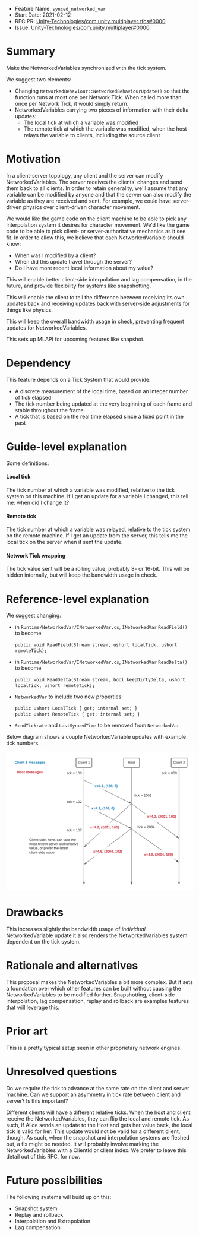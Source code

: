 - Feature Name: `synced_networked_var`
- Start Date: 2021-02-12
- RFC PR: [Unity-Technologies/com.unity.multiplayer.rfcs#0000](https://github.com/Unity-Technologies/com.unity.multiplayer.rfcs/pull/0000)
- Issue: [Unity-Technologies/com.unity.multiplayer#0000](https://github.com/Unity-Technologies/com.unity.multiplayer/issues/0000)

# Summary
[summary]: #summary

Make the NetworkedVariables synchronized with the tick system.

We suggest two elements:
- Changing `NetworkedBehaviour::NetworkedBehaviourUpdate()` so that the function runs at most one per Network Tick. When called more than once per Network Tick, it would simply return.
- NetworkedVariables carrying two pieces of information with their delta updates:
    - The local tick at which a variable was modified
    - The remote tick at which the variable was modified, when the host relays the variable to clients, including the source client    

# Motivation
[motivation]: #motivation

In a client-server topology, any client and the server can modify NetworkedVariables. The server receives the clients' changes and send them back to all clients. In order to retain generality, we'll assume that any variable can be modified by anyone and that the server can also modify the variable as they are received and sent. For example, we could have server-driven physics over client-driven character movement.

We would like the game code on the client machine to be able to pick any interpolation system it desires for character movement. We'd like the game code to be able to pick client- or server-authoritative mechanics as it see fit. In order to allow this, we believe that each NetworkedVariable should know:
- When was I modified by a client?
- When did this update travel through the server?
- Do I have more recent local information about my value?

This will enable better client-side interpolation and lag compensation, in the future, and provide flexibility for systems like snapshotting. 

This will enable the client to tell the difference between receiving its own updates back and receiving updates back with server-side adjustments for things like physics.

This will keep the overall bandwidth usage in check, preventing frequent updates for NetworkedVariables.

This sets up MLAPI for upcoming features like snapshot.

# Dependency
[dependency]: #dependency

This feature depends on a Tick System that would provide:
- A discrete measurement of the local time, based on an integer number of tick elapsed
- The tick number being updated at the very beginning of each frame and stable throughout the frame
- A tick that is based on the real time elapsed since a fixed point in the past 

# Guide-level explanation
[guide-level-explanation]: #guide-level-explanation

Some definitions:

#### Local tick
The tick number at which a variable was modified, relative to the tick system on this machine. If I get an update for a variable I changed, this tell me: when did I change it?

#### Remote tick
The tick number at which a variable was relayed, relative to the tick system on the remote machine. If I get an update from the server, this tells me the local tick on the server when it sent the update.

#### Network Tick wrapping 

The tick value sent will be a rolling value, probably 8- or 16-bit. This will be hidden internally, but will keep the bandwidth usage in check.

# Reference-level explanation
[reference-level-explanation]: #reference-level-explanation

We suggest changing:

- in `Runtime/NetworkedVar/INetworkedVar.cs`, `INetworkedVar` `ReadField()` to become

      public void ReadField(Stream stream, ushort localTick, ushort remoteTick);

- in `Runtime/NetworkedVar/INetworkedVar.cs`, `INetworkedVar` `ReadDelta()` to become

      public void ReadDelta(Stream stream, bool keepDirtyDelta, ushort localTick, ushort remoteTick);

- `NetworkedVar` to include two new properties:

      public ushort LocalTick { get; internal set; }
      public ushort RemoteTick { get; internal set; }
      
 - `SendTickrate` and `LastSyncedTime` to be removed from `NetworkedVar`

Below diagram shows a couple NetworkedVariable updates with example tick numbers.

![](0000-sync-networked-vars/netvars.png)

# Drawbacks
[drawbacks]: #drawbacks

This increases slightly the bandwidth usage of _individual_ NetworkedVariable update it also renders the NetworkedVariables system dependent on the tick system.

# Rationale and alternatives
[rationale-and-alternatives]: #rationale-and-alternatives

This proposal makes the NetworkedVariables a bit more complex. But it sets a foundation over which other features can be built without causing the NetworkedVariables to be modified further. Snapshotting, client-side interpolation, lag compensation, replay and rollback are examples features that will leverage this. 

# Prior art
[prior-art]: #prior-art

This is a pretty typical setup seen in other proprietary network engines.

# Unresolved questions
[unresolved-questions]: #unresolved-questions

Do we require the tick to advance at the same rate on the client and server machine. Can we support an asymmetry in tick rate between client and server? Is this important?

Different clients will have a different relative ticks. When the host and client receive the NetworkedVariables, they can flip the local and remote tick. As such, if Alice sends an update to the Host and gets her value back, the local tick is valid for her. This update would not be valid for a different client, though. As such, when the snapshot and interpolation systems are fleshed out, a fix might be needed. It will probably involve marking the NetworkedVariables with a ClientId or client index. We prefer to leave this detail out of this RFC, for now. 

# Future possibilities
[future-possibilities]: #future-possibilities

The following systems will build up on this:
- Snapshot system
- Replay and rollback
- Interpolation and Extrapolation
- Lag compensation
